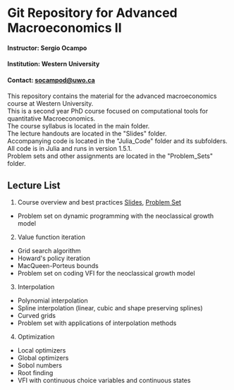# Git Repository for Advanced Macroeconomics II

#### **Instructor:** Sergio Ocampo

#### **Institution:** Western University

#### **Contact:** socampod@uwo.ca

This repository contains the material for the advanced macroeconomics course at Western University.<br/>
This is a second year PhD course focused on computational tools for quantitative Macroeconomics.<br/>
The course syllabus is located in the main folder.<br/>
The lecture handouts are located in the "Slides" folder.<br/>
Accompanying code is located in the "Julia_Code" folder and its subfolders. All code is in Julia and runs in version 1.5.1.<br/>
Problem sets and other assignments are located in the "Problem_Sets" folder.<br/>

## Lecture List

1. Course overview and best practices [Slides](https://github.com/ocamp020/PhD_Macro_Course_Western/blob/master/Slides/PhD_Macro_Comp_1_Handout.pdf), [Problem Set](https://github.com/ocamp020/PhD_Macro_Course_Western/blob/master/Problem_Sets/Problem_Set_1.pdf)
  - Problem set on dynamic programming with the neoclassical growth model
2. Value function iteration
  - Grid search algorithm
  - Howard's policy iteration
  - MacQueen-Porteus bounds
  - Problem set on coding VFI for the neoclassical growth model
3. Interpolation
  - Polynomial interpolation
  - Spline interpolation (linear, cubic and shape preserving splines)
  - Curved grids
  - Problem set with applications of interpolation methods
4. Optimization
  - Local optimizers
  - Global optimizers
  - Sobol numbers
  - Root finding
  - VFI with continuous choice variables and continuous states
